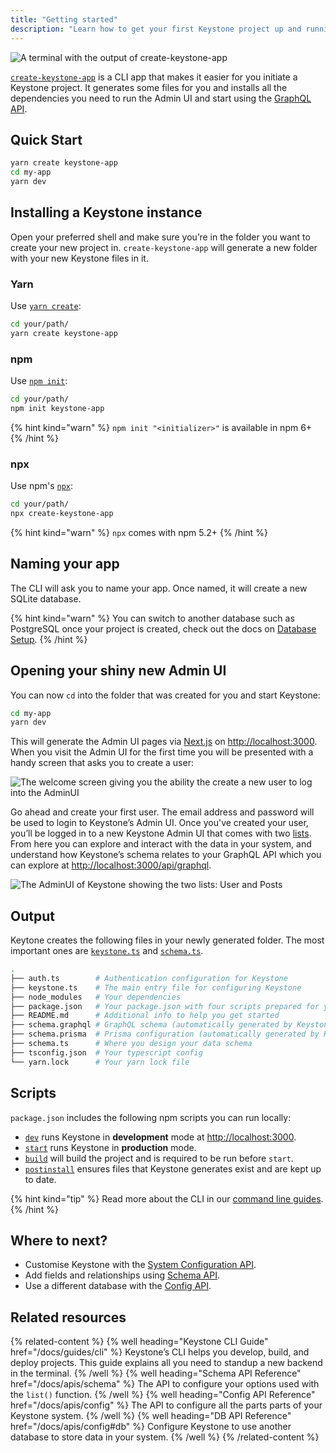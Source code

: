 ```yaml
---
title: "Getting started"
description: "Learn how to get your first Keystone project up and running using the `create-keystone-app` Command Line Interface."
---
```

![A terminal with the output of create-keystone-app](/assets/walkthroughs/getting-started/cover.svg)


[`create-keystone-app`](https://github.com/keystonejs/create-keystone-app) is a CLI app that makes it easier for you initiate a Keystone project.
It generates some files for you and installs all the dependencies you need to run the Admin UI and start using the [GraphQL API](/docs/apis/graphql).

## Quick Start

```sh
yarn create keystone-app
cd my-app
yarn dev
```

## Installing a Keystone instance

Open your preferred shell and make sure you’re in the folder you want to create your new project in.
`create-keystone-app` will generate a new folder with your new Keystone files in it.

### Yarn

Use [`yarn create`](https://classic.yarnpkg.com/en/docs/cli/create/):

```sh
cd your/path/
yarn create keystone-app
```

### npm

Use [`npm init`](https://docs.npmjs.com/cli/v7/commands/npm-init):

```sh
cd your/path/
npm init keystone-app
```

{% hint kind="warn" %}
`npm init "<initializer>"` is available in npm 6+
{% /hint %}

### npx

Use npm's [`npx`](https://docs.npmjs.com/cli/v7/commands/npx):

```sh
cd your/path/
npx create-keystone-app
```

{% hint kind="warn" %}
`npx` comes with npm 5.2+
{% /hint %}

## Naming your app

The CLI will ask you to name your app. Once named, it will create a new SQLite database.

{% hint kind="warn" %}
You can switch to another database such as PostgreSQL once your project is created, check out the docs on [Database Setup](https://keystonejs.com/docs/apis/config#db).
{% /hint %}

## Opening your shiny new Admin UI

You can now `cd` into the folder that was created for you and start Keystone:

```sh
cd my-app
yarn dev
```

This will generate the Admin UI pages via [Next.js](https://nextjs.org/) on [http://localhost:3000](http://localhost:3000). When you visit the Admin UI for the first time you will be presented with a handy screen that asks you to create a user:

![The welcome screen giving you the ability the create a new user to log into the AdminUI](/assets/walkthroughs/getting-started/welcome-screen.png)

Go ahead and create your first user. The email address and password will be used to login to Keystone’s Admin UI. Once you've created your user, you’ll be logged in to a new Keystone Admin UI that comes with two [lists](/docs/apis/config#lists).
From here you can explore and interact with the data in your system, and understand how Keystone’s schema relates to your GraphQL API which you can explore at [http://localhost:3000/api/graphql](http://localhost:3000/api/graphql).

![The AdminUI of Keystone showing the two lists: User and Posts](/assets/walkthroughs/getting-started/adminui.png)

## Output

Keytone creates the following files in your newly generated folder. The most important ones are [`keystone.ts`](/docs/apis/config) and [`schema.ts`](/docs/apis/Schema).

```sh
.
├── auth.ts        # Authentication configuration for Keystone
├── keystone.ts    # The main entry file for configuring Keystone
├── node_modules   # Your dependencies
├── package.json   # Your package.json with four scripts prepared for you
├── README.md      # Additional info to help you get started
├── schema.graphql # GraphQL schema (automatically generated by Keystone)
├── schema.prisma  # Prisma configuration (automatically generated by Keystone)
├── schema.ts      # Where you design your data schema
├── tsconfig.json  # Your typescript config
└── yarn.lock      # Your yarn lock file
```

## Scripts

`package.json` includes the following npm scripts you can run locally:

- [`dev`](/docs/guides/cli#dev) runs Keystone in **development** mode at [http://localhost:3000](http://localhost:3000).
- [`start`](/docs/guides/cli#start) runs Keystone in **production** mode.
- [`build`](/docs/guides/cli#build) will build the project and is required to be run before `start`.
- [`postinstall`](/docs/guides/cli#postinstall) ensures files that Keystone generates exist and are kept up to date.

{% hint kind="tip" %}
Read more about the CLI in our [command line guides](/guides/cli).
{% /hint %}

## Where to next?

- Customise Keystone with the [System Configuration API](/apis/config).
- Add fields and relationships using [Schema API](/apis/schema).
- Use a different database with the [Config API](/docs/apis/config#db).

## Related resources

{% related-content %}
{% well 
heading="Keystone CLI Guide"
href="/docs/guides/cli" %}
Keystone’s CLI helps you develop, build, and deploy projects. This guide explains all you need to standup a new backend in the terminal.
{% /well %}
{% well 
heading="Schema API Reference"
href="/docs/apis/schema" %}
The API to configure your options used with the `list()` function.
{% /well %}
{% well 
heading="Config API Reference"
href="/docs/apis/config" %}
The API to configure all the parts parts of your Keystone system.
{% /well %}
{% well 
heading="DB API Reference"
href="/docs/apis/config#db" %}
Configure Keystone to use another database to store data in your system.
{% /well %}
{% /related-content %}
